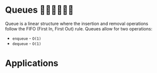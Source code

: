 # Queues 🚶‍♂️🚶‍♂️🚶‍♂️

Queue is a linear structure where the insertion and removal operations follow the FIFO (First In,
First Out) rule. Queues allow for two operations:

- `enqueue` - `O(1)`
- `dequeue` - `O(1)`

# Applications
